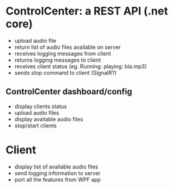 # ControlCenter: a REST API (.net core)
- upload audio file
- return list of audio files available on server
- receives logging messages from client
- returns logging messages to client
- receives client status (eg. Running: playing: bla.mp3)
- sends stop command to client (SignalR?)

## ControlCenter dashboard/config
- display clients status
- upload audio files
- display available audio files
- stop/start clients

# Client
- display list of available audio files
- send logging information to server
- port all the features from WPF app

